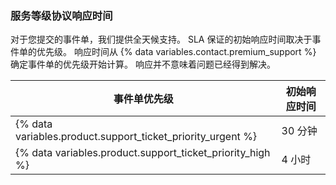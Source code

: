 ### 服务等级协议响应时间

对于您提交的事件单，我们提供全天候支持。 SLA 保证的初始响应时间取决于事件单的优先级。 响应时间从 {% data variables.contact.premium_support %} 确定事件单的优先级开始计算。 响应并不意味着问题已经得到解决。

| 事件单优先级                                                             | 初始响应时间 |
| ------------------------------------------------------------------ | ------ |
| {% data variables.product.support_ticket_priority_urgent %} | 30 分钟  |
| {% data variables.product.support_ticket_priority_high %}   | 4 小时   |
